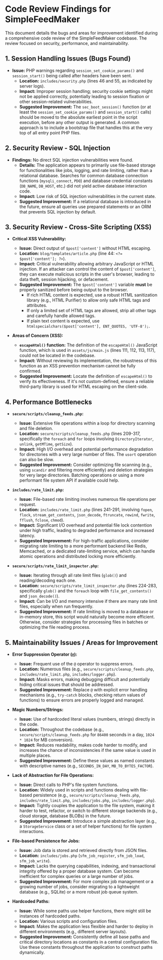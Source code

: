 # Code Review Findings for SimpleFeedMaker

This document details the bugs and areas for improvement identified during a comprehensive code review of the SimpleFeedMaker codebase. The review focused on security, performance, and maintainability.

## 1. Session Handling Issues (Bugs Found)

- **Issue:** PHP warnings regarding `session_set_cookie_params()` and `session_start()` being called after headers have been sent.
  - **Location:** `includes/security.php` (lines 46 and 55, as indicated by server logs).
  - **Impact:** Improper session handling; security cookie settings might not be applied correctly, potentially leading to session fixation or other session-related vulnerabilities.
  - **Suggested Improvement:** The `sec_boot_session()` function (or at least the `session_set_cookie_params()` and `session_start()` calls) should be moved to the absolute earliest point in the script execution, before any other output is generated. A common approach is to include a bootstrap file that handles this at the very top of all entry point PHP files.

## 2. Security Review - SQL Injection

- **Findings:** No direct SQL injection vulnerabilities were found.
  - **Details:** The application appears to primarily use file-based storage for functionalities like jobs, logging, and rate limiting, rather than a relational database. Searches for common database connection functions (`mysqli_connect`, `PDO`) and database credential constants (`DB_NAME`, `DB_HOST`, etc.) did not yield active database interaction code.
  - **Impact:** Low risk of SQL injection vulnerabilities in the current state.
  - **Suggested Improvement:** If a relational database is introduced in the future, ensure all queries use prepared statements or an ORM that prevents SQL injection by default.

## 3. Security Review - Cross-Site Scripting (XSS)

- **Critical XSS Vulnerability:**

  - **Issue:** Direct output of `$post['content']` without HTML escaping.
  - **Location:** `blog/templates/article.php` (line 44: `<?= $post['content']; ?>`).
  - **Impact:** Critical vulnerability allowing arbitrary JavaScript or HTML injection. If an attacker can control the content of `$post['content']`, they can execute malicious scripts in the user's browser, leading to data theft, session hijacking, or defacement.
  - **Suggested Improvement:** The `$post['content']` variable **must** be properly sanitized before being output to the browser.
    - If rich HTML content is expected, use a robust HTML sanitization library (e.g., HTML Purifier) to allow only safe HTML tags and attributes.
    - If only a limited set of HTML tags are allowed, strip all other tags and carefully handle allowed tags.
    - If plain text content is expected, use `htmlspecialchars($post['content'], ENT_QUOTES, 'UTF-8');`.

- **Areas of Concern (XSS):**
  - **`escapeHtml()` function:** The definition of the `escapeHtml()` JavaScript function, which is used in `assets/js/main.js` (lines 111, 112, 113, 117), could not be located in the codebase.
  - **Impact:** Without reviewing its implementation, the robustness of this function as an XSS prevention mechanism cannot be fully confirmed.
  - **Suggested Improvement:** Locate the definition of `escapeHtml()` to verify its effectiveness. If it's not custom-defined, ensure a reliable third-party library is used for HTML escaping on the client-side.

## 4. Performance Bottlenecks

- **`secure/scripts/cleanup_feeds.php`:**

  - **Issue:** Extensive file operations within a loop for directory scanning and file deletion.
  - **Location:** `secure/scripts/cleanup_feeds.php` (lines 209-317, specifically the `foreach` and `for` loops involving `DirectoryIterator`, `unlink`, `getMTime`, `getSize`).
  - **Impact:** High I/O overhead and potential performance degradation for directories with a very large number of files. The `usort` operation can also be slow.
  - **Suggested Improvement:** Consider optimizing file scanning (e.g., using `scandir` and filtering more efficiently) and deletion strategies for very large directories. Batching operations or using a more performant file system API if available could help.

- **`includes/rate_limit.php`:**

  - **Issue:** File-based rate limiting involves numerous file operations per request.
  - **Location:** `includes/rate_limit.php` (lines 241-291, involving `fopen`, `flock`, `stream_get_contents`, `json_decode`, `ftruncate`, `rewind`, `fwrite`, `fflush`, `fclose`, `chmod`).
  - **Impact:** Significant I/O overhead and potential file lock contention under high traffic, leading to degraded performance and increased latency.
  - **Suggested Improvement:** For high-traffic applications, consider migrating rate limiting to a more performant backend like Redis, Memcached, or a dedicated rate-limiting service, which can handle atomic operations and distributed locking more efficiently.

- **`secure/scripts/rate_limit_inspector.php`:**
  - **Issue:** Iterating through all rate limit files (`glob()`) and reading/decoding each one.
  - **Location:** `secure/scripts/rate_limit_inspector.php` (lines 224-283, specifically `glob()` and the `foreach` loop with `file_get_contents()` and `json_decode()`).
  - **Impact:** Can be I/O and memory intensive if there are many rate limit files, especially when run frequently.
  - **Suggested Improvement:** If rate limiting is moved to a database or in-memory store, this script would naturally become more efficient. Otherwise, consider strategies for processing files in batches or optimizing the file reading process.

## 5. Maintainability Issues / Areas for Improvement

- **Error Suppression Operator (`@`):**

  - **Issue:** Frequent use of the `@` operator to suppress errors.
  - **Location:** Numerous files (e.g., `secure/scripts/cleanup_feeds.php`, `includes/rate_limit.php`, `includes/logger.php`).
  - **Impact:** Masks errors, making debugging difficult and potentially hiding critical issues that should be addressed.
  - **Suggested Improvement:** Replace `@` with explicit error handling mechanisms (e.g., `try-catch` blocks, checking return values of functions) to ensure errors are properly logged and managed.

- **Magic Numbers/Strings:**

  - **Issue:** Use of hardcoded literal values (numbers, strings) directly in the code.
  - **Location:** Throughout the codebase (e.g., `secure/scripts/cleanup_feeds.php` for `86400` seconds in a day, `1024 * 1024` for MB conversion).
  - **Impact:** Reduces readability, makes code harder to modify, and increases the chance of inconsistencies if the same value is used in multiple places.
  - **Suggested Improvement:** Define these values as named constants with descriptive names (e.g., `SECONDS_IN_DAY`, `MB_TO_BYTES_FACTOR`).

- **Lack of Abstraction for File Operations:**

  - **Issue:** Direct calls to PHP's file system functions.
  - **Location:** Widely used in scripts and functions dealing with file-based persistence (e.g., `secure/scripts/cleanup_feeds.php`, `includes/rate_limit.php`, `includes/jobs.php`, `includes/logger.php`).
  - **Impact:** Tightly couples the application to the file system, making it harder to test, refactor, or switch to different storage backends (e.g., cloud storage, database BLOBs) in the future.
  - **Suggested Improvement:** Introduce a simple abstraction layer (e.g., a `StorageService` class or a set of helper functions) for file system interactions.

- **File-based Persistence for Jobs:**

  - **Issue:** Job data is stored and retrieved directly from JSON files.
  - **Location:** `includes/jobs.php` (`sfm_job_register`, `sfm_job_load`, `sfm_job_write`).
  - **Impact:** Lacks the querying capabilities, indexing, and transactional integrity offered by a proper database system. Can become inefficient for complex queries or a large number of jobs.
  - **Suggested Improvement:** For more complex job management or a growing number of jobs, consider migrating to a lightweight database (e.g., SQLite) or a more robust job queue system.

- **Hardcoded Paths:**
  - **Issue:** While some paths use helper functions, there might still be instances of hardcoded paths.
  - **Location:** Various scripts and configuration files.
  - **Impact:** Makes the application less flexible and harder to deploy in different environments (e.g., different server layouts).
  - **Suggested Improvement:** Consistently define all base paths and critical directory locations as constants in a central configuration file. Use these constants throughout the application to construct paths dynamically.
